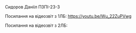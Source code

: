 Сидоров Данііл ПЗПІ-23-3

Посилання на відеозвіт з 1ЛБ: https://youtu.be/Wu_22ZuPVwg

Посилання на відеозвіт з 2ЛБ:  


